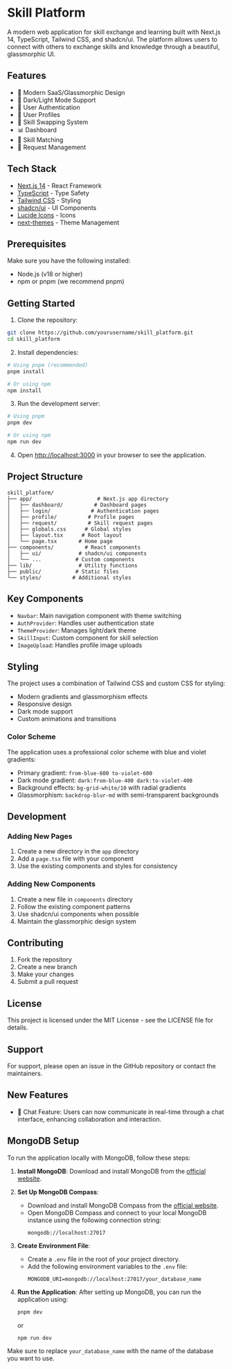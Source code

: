 # Skill Platform

A modern web application for skill exchange and learning built with Next.js 14, TypeScript, Tailwind CSS, and shadcn/ui. The platform allows users to connect with others to exchange skills and knowledge through a beautiful, glassmorphic UI.

## Features

- 🎨 Modern SaaS/Glassmorphic Design
- 🌙 Dark/Light Mode Support
- 🔐 User Authentication
- 👤 User Profiles
- 🔄 Skill Swapping System
- 📊 Dashboard
- 🎯 Skill Matching
- 💬 Request Management

## Tech Stack

- [Next.js 14](https://nextjs.org/) - React Framework
- [TypeScript](https://www.typescriptlang.org/) - Type Safety
- [Tailwind CSS](https://tailwindcss.com/) - Styling
- [shadcn/ui](https://ui.shadcn.com/) - UI Components
- [Lucide Icons](https://lucide.dev/) - Icons
- [next-themes](https://github.com/pacocoursey/next-themes) - Theme Management

## Prerequisites

Make sure you have the following installed:

- Node.js (v18 or higher)
- npm or pnpm (we recommend pnpm)

## Getting Started

1. Clone the repository:
```bash
git clone https://github.com/yourusername/skill_platform.git
cd skill_platform
```

2. Install dependencies:
```bash
# Using pnpm (recommended)
pnpm install

# Or using npm
npm install
```

3. Run the development server:
```bash
# Using pnpm
pnpm dev

# Or using npm
npm run dev
```

4. Open [http://localhost:3000](http://localhost:3000) in your browser to see the application.

## Project Structure

```
skill_platform/
├── app/                     # Next.js app directory
│   ├── dashboard/          # Dashboard pages
│   ├── login/             # Authentication pages
│   ├── profile/          # Profile pages
│   ├── request/          # Skill request pages
│   ├── globals.css      # Global styles
│   ├── layout.tsx      # Root layout
│   └── page.tsx       # Home page
├── components/          # React components
│   ├── ui/            # shadcn/ui components
│   └── ...           # Custom components
├── lib/               # Utility functions
├── public/           # Static files
└── styles/          # Additional styles
```

## Key Components

- `Navbar`: Main navigation component with theme switching
- `AuthProvider`: Handles user authentication state
- `ThemeProvider`: Manages light/dark theme
- `SkillInput`: Custom component for skill selection
- `ImageUpload`: Handles profile image uploads

## Styling

The project uses a combination of Tailwind CSS and custom CSS for styling:

- Modern gradients and glassmorphism effects
- Responsive design
- Dark mode support
- Custom animations and transitions

### Color Scheme

The application uses a professional color scheme with blue and violet gradients:

- Primary gradient: `from-blue-600 to-violet-600`
- Dark mode gradient: `dark:from-blue-400 dark:to-violet-400`
- Background effects: `bg-grid-white/10` with radial gradients
- Glassmorphism: `backdrop-blur-md` with semi-transparent backgrounds

## Development

### Adding New Pages

1. Create a new directory in the `app` directory
2. Add a `page.tsx` file with your component
3. Use the existing components and styles for consistency

### Adding New Components

1. Create a new file in `components` directory
2. Follow the existing component patterns
3. Use shadcn/ui components when possible
4. Maintain the glassmorphic design system

## Contributing

1. Fork the repository
2. Create a new branch
3. Make your changes
4. Submit a pull request

## License

This project is licensed under the MIT License - see the LICENSE file for details.

## Support

For support, please open an issue in the GitHub repository or contact the maintainers.
## New Features

- 💬 Chat Feature: Users can now communicate in real-time through a chat interface, enhancing collaboration and interaction.

## MongoDB Setup

To run the application locally with MongoDB, follow these steps:

1. **Install MongoDB**: Download and install MongoDB from the [official website](https://www.mongodb.com/try/download/community).
2. **Set Up MongoDB Compass**: 
   - Download and install MongoDB Compass from the [official website](https://www.mongodb.com/try/download/compass).
   - Open MongoDB Compass and connect to your local MongoDB instance using the following connection string:
     ```
     mongodb://localhost:27017
     ```

3. **Create Environment File**:
   - Create a `.env` file in the root of your project directory.
   - Add the following environment variables to the `.env` file:
     ```
     MONGODB_URI=mongodb://localhost:27017/your_database_name
     ```

4. **Run the Application**: After setting up MongoDB, you can run the application using:
   ```bash
   pnpm dev
   ```
   or
   ```bash
   npm run dev
   ```

Make sure to replace `your_database_name` with the name of the database you want to use.
